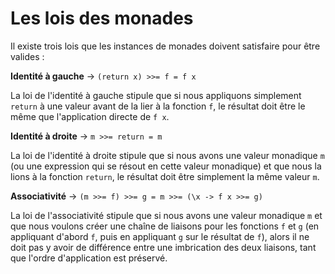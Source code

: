 # Les lois des monades

Il existe trois lois que les instances de monades doivent satisfaire pour être valides :

**Identité à gauche** →  `(return x) >>= f = f x`  

La loi de l'identité à gauche stipule que si nous appliquons simplement `return` à une valeur avant de la lier à la fonction `f`, le résultat doit être le même que l'application directe de `f x`.

**Identité à droite** → `m >>= return = m`  

La loi de l'identité à droite stipule que si nous avons une valeur monadique `m` (ou une expression qui se résout en cette valeur monadique) et que nous la lions à la fonction `return`, le résultat doit être simplement la même valeur `m`.

**Associativité** → `(m >>= f) >>= g = m >>= (\x -> f x >>= g)`  

La loi de l'associativité stipule que si nous avons une valeur monadique `m` et que nous voulons créer une chaîne de liaisons pour les fonctions `f` et `g` (en appliquant d'abord `f`, puis en appliquant `g` sur le résultat de `f`), alors il ne doit pas y avoir de différence entre une imbrication des deux liaisons, tant que l'ordre d'application est préservé.  

